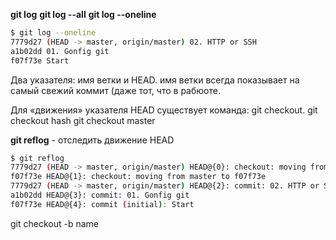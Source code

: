 **git log**
**git log --all**
**git log --oneline**
```bash
$ git log --oneline
7779d27 (HEAD -> master, origin/master) 02. HTTP or SSH
a1b02dd 01. Gonfig git
f07f73e Start
```

Два указателя: имя ветки и HEAD. имя ветки всегда показывает на самый свежий коммит (даже тот, что в рабюоте.


Для «движения» указателя HEAD существует команда: git checkout.
git checkout hash
git checkout master

**git reflog** - отследить движение HEAD
```bash
$ git reflog
7779d27 (HEAD -> master, origin/master) HEAD@{0}: checkout: moving from f07f73ee30e1193a7eb8fab3475933462d939688 to master
f07f73e HEAD@{1}: checkout: moving from master to f07f73e
7779d27 (HEAD -> master, origin/master) HEAD@{2}: commit: 02. HTTP or SSH
a1b02dd HEAD@{3}: commit: 01. Gonfig git
f07f73e HEAD@{4}: commit (initial): Start
```

git checkout -b name
